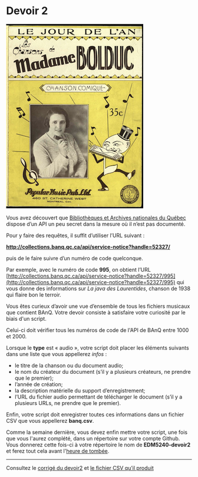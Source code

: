 # Devoir 2

![](assets/mmeBolduc.png)

Vous avez découvert que [Bibliothèques et Archives nationales du Québec](http://www.banq.qc.ca/accueil/) dispose d’un API un peu secret dans la mesure où il n’est pas documenté.

Pour y faire des requêtes, il suffit d’utiliser l’URL suivant&nbsp;:

**http://collections.banq.qc.ca/api/service-notice?handle=52327/**

puis de le faire suivre d’un numéro de code quelconque.

Par exemple, avec le numéro de code **995**, on obtient l’URL [http://collections.banq.qc.ca/api/service-notice?handle=52327/995](http://collections.banq.qc.ca/api/service-notice?handle=52327/995) qui vous donne des informations sur *La java des Laurentides*, chanson de 1938 qui flaire bon le terroir.

Vous êtes curieux d’avoir une vue d’ensemble de tous les fichiers musicaux que contient BAnQ. Votre devoir consiste à satisfaire votre curiosité par le biais d'un script.

Celui-ci doit vérifier tous les numéros de code de l'API de BAnQ entre 1000 et 2000.

Lorsque le **type** est « audio », votre script doit placer les éléments suivants dans une liste que vous appellerez *infos*&nbsp;:
- le titre de la chanson ou du document audio;
- le nom du créateur du document (s’il y a plusieurs créateurs, ne prendre que le premier);
- l’année de création;
- la description matérielle du support d’enregistrement;
- l’URL du fichier audio permettant de télécharger le document (s’il y a plusieurs URLs, ne prendre que le premier).

Enfin, votre script doit enregistrer toutes ces informations dans un fichier CSV que vous appellerez **banq.csv**.

Comme la semaine dernière, vous devez enfin mettre votre script, une fois que vous l'aurez complété, dans un répertoire sur votre compte Github. Vous donnerez cette fois-ci à votre répertoire le nom de **EDM5240-devoir2** et ferez tout cela avant l'[heure de tombée](travaux.md#devoir-2---BAnQ).

<hr>

Consultez le [corrigé du devoir2](devoir2.py) et [le fichier CSV qu’il produit](banq.csv)